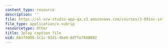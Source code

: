 ```yaml
---
content_type: resource
description: ''
file: https://ol-ocw-studio-app-qa.s3.amazonaws.com/courses/3-091sc-introduction-to-solid-state-chemistry-fall-2010/6b1f60061c1c93d14be68dffe7688892_StY_01uUFSY.srt
file_type: application/x-subrip
resourcetype: Other
title: 3play caption file
uid: 6b1f6006-1c1c-93d1-4be6-8dffe7688892
---
```

